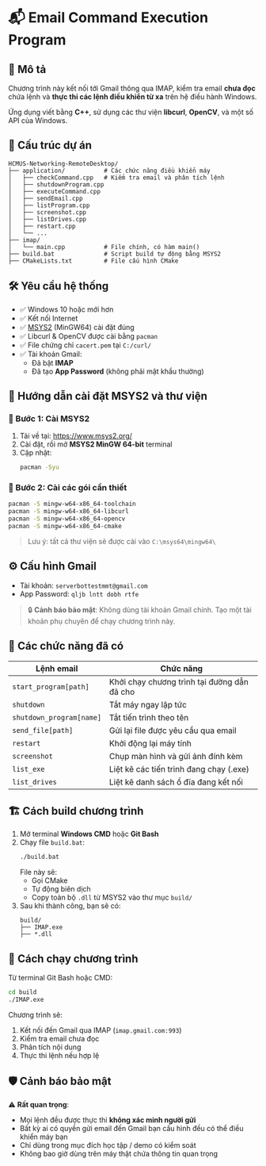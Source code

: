 # 📬 Email Command Execution Program

## 📝 Mô tả

Chương trình này kết nối tới Gmail thông qua IMAP, kiểm tra email **chưa đọc** chứa lệnh và **thực thi các lệnh điều khiển từ xa** trên hệ điều hành Windows.

Ứng dụng viết bằng **C++**, sử dụng các thư viện **libcurl**, **OpenCV**, và một số API của Windows.

## 📁 Cấu trúc dự án

```
HCMUS-Networking-RemoteDesktop/
├── application/           # Các chức năng điều khiển máy
│   ├── checkCommand.cpp   # Kiểm tra email và phân tích lệnh
│   ├── shutdownProgram.cpp
│   ├── executeCommand.cpp
│   ├── sendEmail.cpp
│   ├── listProgram.cpp
│   ├── screenshot.cpp
│   ├── listDrives.cpp
│   ├── restart.cpp
│   └── ...
├── imap/
│   └── main.cpp           # File chính, có hàm main()
├── build.bat              # Script build tự động bằng MSYS2
├── CMakeLists.txt         # File cấu hình CMake
```

## 🛠 Yêu cầu hệ thống

- ✅ Windows 10 hoặc mới hơn
- ✅ Kết nối Internet
- ✅ [MSYS2](https://www.msys2.org/) (MinGW64) cài đặt đúng
- ✅ Libcurl & OpenCV được cài bằng `pacman`
- ✅ File chứng chỉ `cacert.pem` tại `C:/curl/`
- ✅ Tài khoản Gmail:
  - Đã bật **IMAP**
  - Đã tạo **App Password** (không phải mật khẩu thường)

## 🧰 Hướng dẫn cài đặt MSYS2 và thư viện

### 🔹 Bước 1: Cài MSYS2

1. Tải về tại: https://www.msys2.org/
2. Cài đặt, rồi mở **MSYS2 MinGW 64-bit** terminal
3. Cập nhật:
   ```bash
   pacman -Syu
   ```

### 🔹 Bước 2: Cài các gói cần thiết

```bash
pacman -S mingw-w64-x86_64-toolchain
pacman -S mingw-w64-x86_64-libcurl
pacman -S mingw-w64-x86_64-opencv
pacman -S mingw-w64-x86_64-cmake
```

> Lưu ý: tất cả thư viện sẽ được cài vào `C:\msys64\mingw64\`

## ⚙ Cấu hình Gmail

- Tài khoản: `serverbottestmmt@gmail.com`
- App Password: `qljb lntt dobh rtfe`

> 🔒 **Cảnh báo bảo mật**: Không dùng tài khoản Gmail chính. Tạo một tài khoản phụ chuyên để chạy chương trình này.

## 🧩 Các chức năng đã có

| Lệnh email               | Chức năng                                   |
| ------------------------ | ------------------------------------------- |
| `start_program[path]`    | Khởi chạy chương trình tại đường dẫn đã cho |
| `shutdown`               | Tắt máy ngay lập tức                        |
| `shutdown_program[name]` | Tắt tiến trình theo tên                     |
| `send_file[path]`        | Gửi lại file được yêu cầu qua email         |
| `restart`                | Khởi động lại máy tính                      |
| `screenshot`             | Chụp màn hình và gửi ảnh đính kèm           |
| `list_exe`               | Liệt kê các tiến trình đang chạy (.exe)     |
| `list_drives`            | Liệt kê danh sách ổ đĩa đang kết nối        |

## 🏗 Cách build chương trình

1. Mở terminal **Windows CMD** hoặc **Git Bash**
2. Chạy file `build.bat`:
   ```bash
   ./build.bat
   ```
   File này sẽ:
   - Gọi CMake
   - Tự động biên dịch
   - Copy toàn bộ `.dll` từ MSYS2 vào thư mục `build/`
3. Sau khi thành công, bạn sẽ có:
   ```
   build/
   ├── IMAP.exe
   ├── *.dll
   ```

## 🚀 Cách chạy chương trình

Từ terminal Git Bash hoặc CMD:

```bash
cd build
./IMAP.exe
```

Chương trình sẽ:

1. Kết nối đến Gmail qua IMAP (`imap.gmail.com:993`)
2. Kiểm tra email chưa đọc
3. Phân tích nội dung
4. Thực thi lệnh nếu hợp lệ

## 🛡 Cảnh báo bảo mật

⚠ **Rất quan trọng**:

- Mọi lệnh đều được thực thi **không xác minh người gửi**
- Bất kỳ ai có quyền gửi email đến Gmail bạn cấu hình đều có thể điều khiển máy bạn
- Chỉ dùng trong mục đích học tập / demo có kiểm soát
- Không bao giờ dùng trên máy thật chứa thông tin quan trọng
